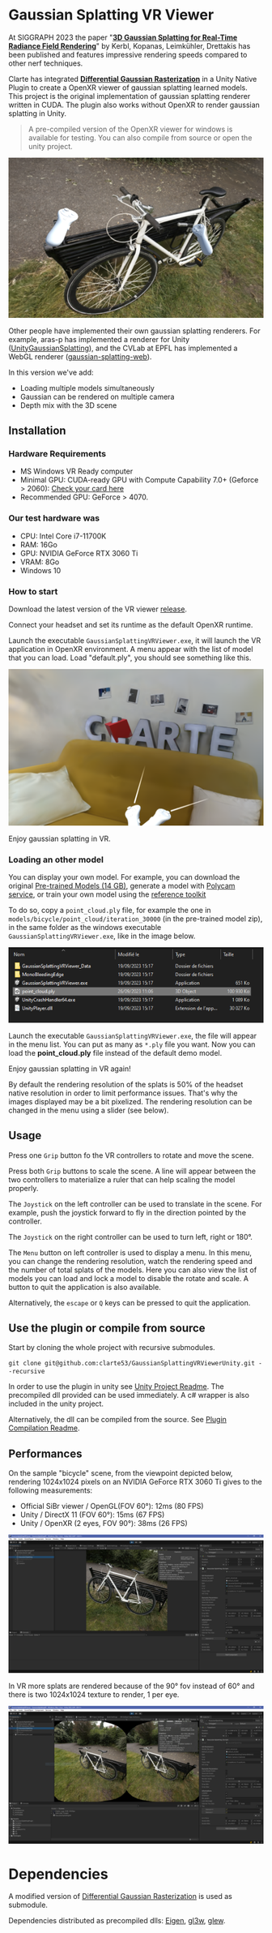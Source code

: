 # Gaussian Splatting VR Viewer

At SIGGRAPH 2023 the paper "[**3D Gaussian Splatting for Real-Time Radiance Field Rendering**](https://repo-sam.inria.fr/fungraph/3d-gaussian-splatting/)" by Kerbl, Kopanas, Leimkühler, Drettakis has been published and features impressive rendering speeds compared to other nerf techniques.

Clarte has integrated [**Differential Gaussian Rasterization**](https://github.com/graphdeco-inria/diff-gaussian-rasterization/tree/main) in a Unity Native Plugin to create a OpenXR viewer of gaussian splatting learned models. This project is the original implementation of gaussian splatting renderer written in CUDA. The plugin also works without OpenXR to render gaussian splatting in Unity.

> A pre-compiled version of the OpenXR viewer for windows is available for testing. You can also compile from source or open the unity project.

![Screenshot](/screenshot.png)

Other people have implemented their own gaussian splatting renderers. For example, aras-p has implemented a renderer for Unity ([UnityGaussianSplatting](https://github.com/aras-p/UnityGaussianSplatting)), and the CVLab at EPFL has implemented a WebGL renderer ([gaussian-splatting-web](https://github.com/cvlab-epfl/gaussian-splatting-web)).

In this version we've add:
- Loading multiple models simultaneously
- Gaussian can be rendered on multiple camera
- Depth mix with the 3D scene

## Installation

### Hardware Requirements

- MS Windows VR Ready computer
- Minimal GPU: CUDA-ready GPU with Compute Capability 7.0+ (Geforce > 2060): [Check your card here](https://developer.nvidia.com/cuda-gpus)
- Recommended GPU: GeForce > 4070.

### Our test hardware was
  - CPU: Intel Core i7-11700K
  - RAM: 16Go
  - GPU: NVIDIA GeForce RTX 3060 Ti
  - VRAM: 8Go
  - Windows 10

### How to start

Download the latest version of the VR viewer [release](https://github.com/clarte53/GaussianSplattingVRViewerUnity/releases).

Connect your headset and set its runtime as the default OpenXR runtime.

Launch the executable `GaussianSplattingVRViewer.exe`, it will launch the VR application in OpenXR environment.
A menu appear with the list of model that you can load.
Load "default.ply", you should see something like this.

![Screenshot clarte](screen_default.png)

Enjoy gaussian splatting in VR.

### Loading an other model

You can display your own model. For example, you can download the original [Pre-trained Models (14 GB)](https://repo-sam.inria.fr/fungraph/3d-gaussian-splatting/datasets/pretrained/models.zip), generate a model with [Polycam service](https://poly.cam/gaussian-splatting/), or train your own model using the [reference toolkit](https://github.com/graphdeco-inria/gaussian-splatting)

To do so, copy a `point_cloud.ply` file, for example the one in `models/bicycle/point_cloud/iteration_30000` (in the pre-trained model zip), in the same folder as the windows executable `GaussianSplattingVRViewer.exe`, like in the image below.

![point_cloud](/point_cloud_ply.png)

Launch the executable `GaussianSplattingVRViewer.exe`, the file will appear in the menu list. You can put as many as `*.ply` file you want. Now you can load the **point_cloud.ply** file instead of the default demo model.

Enjoy gaussian splatting in VR again!

By default the rendering resolution of the splats is 50% of the headset native resolution in order to limit performance issues. That's why the images displayed may be a bit pixelized. The rendering resolution can be changed in the menu using a slider (see below).

## Usage

Press one `Grip` button fo the VR controllers to rotate and move the scene.

Press both `Grip` buttons to scale the scene. A line will appear between the two controllers to materialize a ruler that can help scaling the model properly.

The `Joystick` on the left controller can be used to translate in the scene. For example, push the joystick forward to fly in the direction pointed by the controller.

The `Joystick` on the right controller can be used to turn left, right or 180°.

The `Menu` button on left controller is used to display a menu. In this menu, you can change the rendering resolution, watch the rendering speed and the number of total splats of the models. Here you can also view the list of models you can load and lock a model to disable the rotate and scale. A button to quit the application is also available.

Alternatively, the `escape` or `Q` keys can be pressed to quit the application.

## Use the plugin or compile from source

Start by cloning the whole project with recursive submodules.

```
git clone git@github.com:clarte53/GaussianSplattingVRViewerUnity.git --recursive
```

In order to use the plugin in unity see [Unity Project Readme](/GaussianSplattingVRViewer/README.md). The precompiled dll provided can be used immediately. A c# wrapper is also included in the unity project.

Alternatively, the dll can be compiled from the source. See [Plugin Compilation Readme](/UnityPlugin/README.md).

## Performances

On the sample "bicycle" scene, from the viewpoint depicted below, rendering 1024x1024 pixels on an NVIDIA GeForce RTX 3060 Ti gives to the following measurements:
  - Official SiBr viewer / OpenGL(FOV 60°): 12ms (80 FPS)
  - Unity / DirectX 11 (FOV 60°): 15ms (67 FPS)
  - Unity / OpenXR (2 eyes, FOV 90°): 38ms (26 FPS)

![pov](performance_pov.png)

In VR more splats are rendered because of the 90° fov instead of 60° and there is two 1024x1024 texture to render, 1 per eye.

![pov](performance_vr.png)

# Dependencies

A modified version of [Differential Gaussian Rasterization](https://github.com/graphdeco-inria/diff-gaussian-rasterization/tree/main) is used as submodule.

Dependencies distributed as precompiled dlls: [Eigen](https://eigen.tuxfamily.org/index.php?title=Main_Page), [gl3w](https://github.com/skaslev/gl3w), [glew](https://glew.sourceforge.net/).
